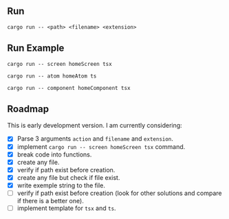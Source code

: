 ## Run 
`cargo run -- <path> <filename> <extension>`

## Run Example
`cargo run -- screen homeScreen tsx`

`cargo run -- atom homeAtom ts`

`cargo run -- component homeComponent tsx`

## Roadmap

This is early development version. I am currently considering:
- [x] Parse 3 arguments `action` and `filename` and `extension`.
- [x] implement `cargo run -- screen homeScreen tsx` command.
- [x] break code into functions.
- [x] create any file.
- [x] verify if path exist before creation.
- [x] create any file but check if file exist.
- [x] write exemple string to the file.
- [ ] verify if path exist before creation (look for other solutions and compare if there is a better one).
- [ ] implement template for `tsx` and `ts`.